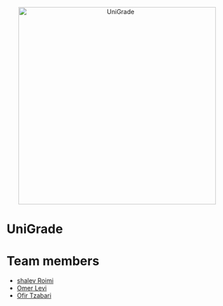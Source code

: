 
<p align="center">
  <img alt= "UniGrade" src="https://github.com/Shalevro2/UniGrade/blob/main/pictures/UniGrade.png"     width="450">
</p>

# UniGrade


# Team members
* [shalev Roimi](https://github.com/Shalevro2)
* [Omer Levi](https://github.com/omer-levi)
* [Ofir Tzabari](https://github.com/ofirtzabari)
